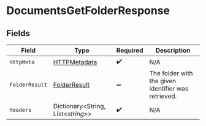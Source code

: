 # DocumentsGetFolderResponse


## Fields

| Field                                                   | Type                                                    | Required                                                | Description                                             |
| ------------------------------------------------------- | ------------------------------------------------------- | ------------------------------------------------------- | ------------------------------------------------------- |
| `HttpMeta`                                              | [HTTPMetadata](../../Models/Components/HTTPMetadata.md) | :heavy_check_mark:                                      | N/A                                                     |
| `FolderResult`                                          | [FolderResult](../../Models/Components/FolderResult.md) | :heavy_minus_sign:                                      | The folder with the given identifier was retrieved.     |
| `Headers`                                               | Dictionary<String, List<*string*>>                      | :heavy_check_mark:                                      | N/A                                                     |